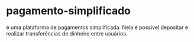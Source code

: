 # pagamento-simplificado
é uma plataforma de pagamentos simplificada. Nela é possível depositar e realizar transferências de dinheiro entre usuários.
